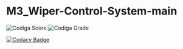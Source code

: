 # M3_Wiper-Control-System-main


![Codiga Score](https://api.codiga.io/project/33446/score/svg)
![Codiga Grade](https://api.codiga.io/project/33446/status/svg)


[![Codacy Badge](https://app.codacy.com/project/badge/Grade/9fffa92056b545eea12370978b7986c5)](https://www.codacy.com/gh/VedaHarini/M3_Wiper-Control-System-main/dashboard?utm_source=github.com&amp;utm_medium=referral&amp;utm_content=VedaHarini/M3_Wiper-Control-System-main&amp;utm_campaign=Badge_Grade)
